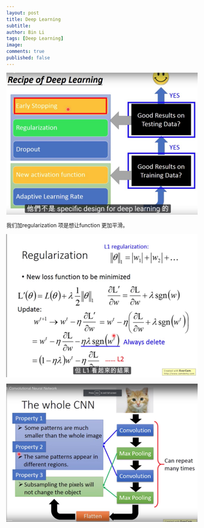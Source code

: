 ```yaml
---
layout: post
title: Deep Learning
subtitle:
author: Bin Li
tags: [Deep Learning]
image: 
comments: true
published: false
---
```



![-w1284](/img/media/15388201936242.jpg)

我们加regularization 项是想让function 更加平滑。

![-w1442](/img/media/15388206598646.jpg)


![-w1432](/img/media/15390089793697.jpg)

